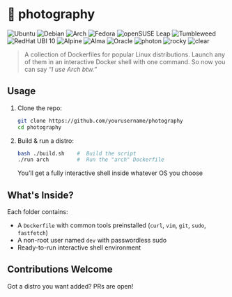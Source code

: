 # 🐧 photography

![Ubuntu](https://img.shields.io/badge/Ubuntu-latest-E95420?style=flat&logo=ubuntu&logoColor=white)
![Debian](https://img.shields.io/badge/Debian-Bookworm-A81D33?style=flat&logo=debian&logoColor=white)
![Arch](https://img.shields.io/badge/Arch_Linux-Latest-1793D1?style=flat&logo=arch-linux&logoColor=white)
![Fedora](https://img.shields.io/badge/Fedora-latest-51A2DA?style=flat&logo=fedora&logoColor=white)
![openSUSE Leap](https://img.shields.io/badge/openSUSE-Leap-73BA25?style=flat&logo=opensuse&logoColor=white)
![Tumbleweed](https://img.shields.io/badge/openSUSE-Tumbleweed-73BA25?style=flat&logo=opensuse&logoColor=white)
![RedHat UBI 10](https://img.shields.io/badge/redhat-ubi_10-A81D33?style=flat&logo=redhat&logoColor=white)
![Alpine](https://img.shields.io/badge/alpine-latest-0D597F?style=flat&logo=alpinelinux&logoColor=white)
![Alma](https://img.shields.io/badge/alma-latest-000000?style=flat&logo=almalinux&logoColor=white)
![Oracle](https://img.shields.io/badge/Oracle_Linux-9-FCC624?style=flat&logo=linux&logoColor=white)
![photon](https://img.shields.io/badge/photon-latest-FCC624?style=flat&logo=linux&logoColor=white)
![rocky](https://img.shields.io/badge/Rocky_Linux-9.3-10B981?style=flat&logo=rockylinux&logoColor=white)
![clear](https://img.shields.io/badge/Clear_Linux-SHA256-FCC624?style=flat&logo=linux&logoColor=white)



> A collection of Dockerfiles for popular Linux distributions. Launch any of them in an interactive Docker shell with one command.
> So now you can say *“I use Arch btw.”*

## Usage

1. Clone the repo:
   ```bash
   git clone https://github.com/yourusername/photography
   cd photography
   ```

2. Build & run a distro:

   ```bash
   bash ./build.sh    #  Build the script
   ./run arch         #  Run the "arch" Dockerfile
   ```

   You’ll get a fully interactive shell inside whatever OS you choose

## What's Inside?

Each folder contains:

* A `Dockerfile` with common tools preinstalled (`curl`, `vim`, `git`, `sudo`, `fastfetch`)
* A non-root user named `dev` with passwordless sudo
* Ready-to-run interactive shell environment

## Contributions Welcome

Got a distro you want added? PRs are open!
